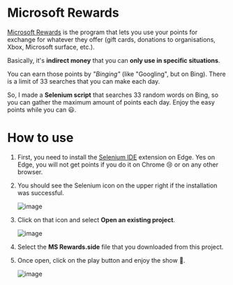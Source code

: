 # Microsoft Rewards

[Microsoft Rewards](https://account.microsoft.com/rewards/?refd=www.microsoft.com) is the program that lets you use your points for exchange for whatever they offer (gift cards, donations to organisations, Xbox, Microsoft surface, etc.).

Basically, it's **indirect money** that you can **only use in specific situations**.

You can earn those points by *"Binging"* (like "Googling", but on Bing). There is a limit of 33 searches that you can make each day.

So, I made a **Selenium script** that searches 33 random words on Bing, so you can gather the maximum amount of points each day. Enjoy the easy points while you can 😃.

# How to use

1. First, you need to install the [Selenium IDE](https://microsoftedge.microsoft.com/addons/detail/selenium-ide/ajdpfmkffanmkhejnopjppegokpogffp) extension on Edge. Yes on Edge, you will not get points if you do it on Chrome 😢 or on any other browser.
2. You should see the Selenium icon on the upper right if the installation was successful.

    ![image](https://user-images.githubusercontent.com/45086380/121598344-ba121700-ca0f-11eb-889e-26cfa44318a6.png)
  
3. Click on that icon and select **Open an existing project**. 

    ![image](https://user-images.githubusercontent.com/45086380/121604560-c484de80-ca18-11eb-8276-d02b1fadd600.png)
 
4. Select the **MS Rewards.side** file that you downloaded from this project.
5. Once open, click on the play button and enjoy the show 🙂.

    ![image](https://user-images.githubusercontent.com/45086380/121604824-4117bd00-ca19-11eb-8190-425c00f86449.png)

